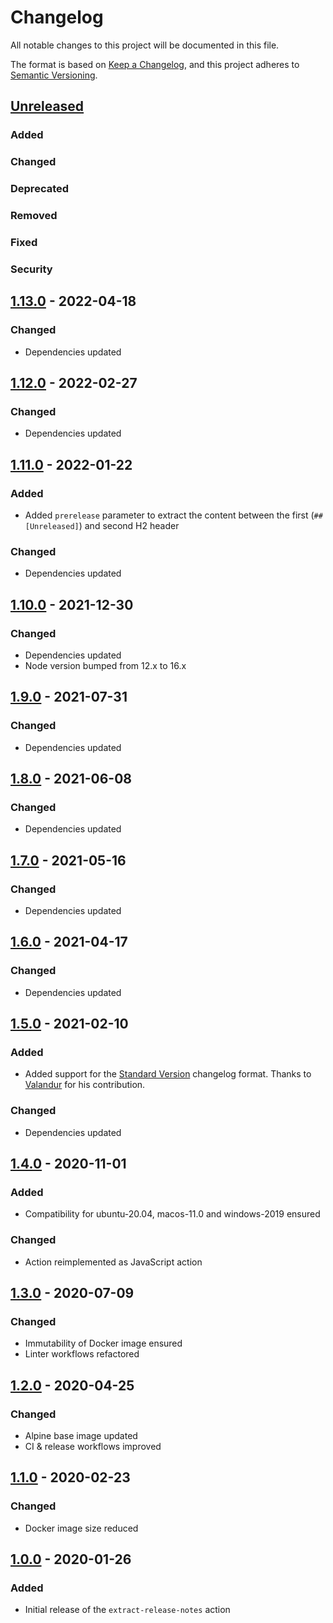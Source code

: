 <!-- SPDX-License-Identifier: MIT -->

# Changelog

All notable changes to this project will be documented in this file.

The format is based on [Keep a Changelog](https://keepachangelog.com/en/1.0.0/), and this project adheres to [Semantic Versioning](https://semver.org/spec/v2.0.0.html).

## [Unreleased]

### Added

### Changed

### Deprecated

### Removed

### Fixed

### Security

## [1.13.0] - 2022-04-18

### Changed

- Dependencies updated

## [1.12.0] - 2022-02-27

### Changed

- Dependencies updated

## [1.11.0] - 2022-01-22

### Added

- Added `prerelease` parameter to extract the content between the first (`## [Unreleased]`) and second H2 header

### Changed

- Dependencies updated

## [1.10.0] - 2021-12-30

### Changed

- Dependencies updated
- Node version bumped from 12.x to 16.x

## [1.9.0] - 2021-07-31

### Changed

- Dependencies updated

## [1.8.0] - 2021-06-08

### Changed

- Dependencies updated

## [1.7.0] - 2021-05-16

### Changed

- Dependencies updated

## [1.6.0] - 2021-04-17

### Changed

- Dependencies updated

## [1.5.0] - 2021-02-10

### Added

- Added support for the [Standard Version](https://github.com/conventional-changelog/standard-version) changelog format. Thanks to [Valandur](https://github.com/Valandur) for his contribution.

### Changed

- Dependencies updated

## [1.4.0] - 2020-11-01

### Added

- Compatibility for ubuntu-20.04, macos-11.0 and windows-2019 ensured

### Changed

- Action reimplemented as JavaScript action

## [1.3.0] - 2020-07-09

### Changed

- Immutability of Docker image ensured
- Linter workflows refactored

## [1.2.0] - 2020-04-25

### Changed

- Alpine base image updated
- CI & release workflows improved

## [1.1.0] - 2020-02-23

### Changed

- Docker image size reduced

## [1.0.0] - 2020-01-26

### Added

- Initial release of the `extract-release-notes` action

[unreleased]: https://github.com/ffurrer2/extract-release-notes/compare/v1.13.0...HEAD
[1.13.0]: https://github.com/ffurrer2/extract-release-notes/compare/v1.12.0...v1.13.0
[1.12.0]: https://github.com/ffurrer2/extract-release-notes/compare/v1.11.0...v1.12.0
[1.11.0]: https://github.com/ffurrer2/extract-release-notes/compare/v1.10.0...v1.11.0
[1.10.0]: https://github.com/ffurrer2/extract-release-notes/compare/v1.9.0...v1.10.0
[1.9.0]: https://github.com/ffurrer2/extract-release-notes/compare/v1.8.0...v1.9.0
[1.8.0]: https://github.com/ffurrer2/extract-release-notes/compare/v1.7.0...v1.8.0
[1.7.0]: https://github.com/ffurrer2/extract-release-notes/compare/v1.6.0...v1.7.0
[1.6.0]: https://github.com/ffurrer2/extract-release-notes/compare/v1.5.0...v1.6.0
[1.5.0]: https://github.com/ffurrer2/extract-release-notes/compare/v1.4.0...v1.5.0
[1.4.0]: https://github.com/ffurrer2/extract-release-notes/compare/v1.3.0...v1.4.0
[1.3.0]: https://github.com/ffurrer2/extract-release-notes/compare/v1.2.0...v1.3.0
[1.2.0]: https://github.com/ffurrer2/extract-release-notes/compare/v1.1.0...v1.2.0
[1.1.0]: https://github.com/ffurrer2/extract-release-notes/compare/v1.0.0...v1.1.0
[1.0.0]: https://github.com/ffurrer2/extract-release-notes/compare/70f3ebe7...v1.0.0
